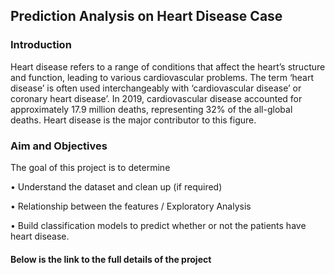 ## Prediction Analysis on Heart Disease Case

### Introduction

Heart disease refers to a range of conditions that affect the heart’s structure and function, leading to various cardiovascular problems. The term ‘heart disease’ is often used interchangeably with ‘cardiovascular disease’ or coronary heart disease’. In 2019, cardiovascular disease accounted for approximately 17.9 million deaths, representing 32% of the all-global deaths. Heart disease is the major contributor to this figure. 

### Aim and Objectives

The goal of this project is to determine 

•	Understand the dataset and clean up (if required)

•	Relationship between the features / Exploratory Analysis

•	Build classification models to predict whether or not the patients have heart disease.

####  Below is the link to the full details of the project 


